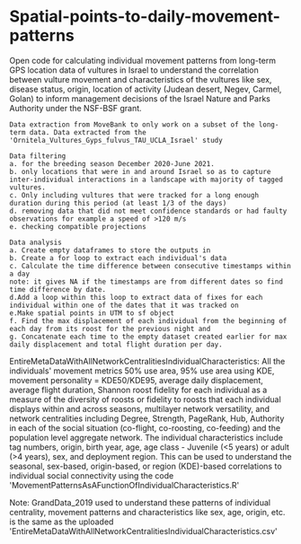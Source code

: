 # Spatial-points-to-daily-movement-patterns

Open code for calculating individual movement patterns from long-term GPS location data of vultures in Israel to understand the correlation between vulture movement and characteristics of the vultures like sex, disease status, origin, location of activity (Judean desert, Negev, Carmel, Golan) to inform management decisions of the Israel Nature and Parks Authority under the NSF-BSF grant.

    Data extraction from MoveBank to only work on a subset of the long-term data. Data extracted from the 'Ornitela_Vultures_Gyps_fulvus_TAU_UCLA_Israel' study

    Data filtering 
    a. for the breeding season December 2020-June 2021. 
    b. only locations that were in and around Israel so as to capture inter-individual interactions in a landscape with majority of tagged vultures. 
    c. Only including vultures that were tracked for a long enough duration during this period (at least 1/3 of the days) 
    d. removing data that did not meet confidence standards or had faulty observations for example a speed of >120 m/s
    e. checking compatible projections

    Data analysis 
    a. Create empty dataframes to store the outputs in
    b. Create a for loop to extract each individual's data
    c. Calculate the time difference between consecutive timestamps within a day 
    note: it gives NA if the timestamps are from different dates so find time difference by date.
    d.Add a loop within this loop to extract data of fixes for each individual within one of the dates that it was tracked on
    e.Make spatial points in UTM to sf object
    f. Find the max displacement of each individual from the beginning of each day from its roost for the previous night and
    g. Concatenate each time to the empty dataset created earlier for max daily displacement and total flight duration per day.
    
    
    
  EntireMetaDataWithAllNetworkCentralitiesIndividualCharacteristics:
  All the individuals' movement metrics 50% use area, 95% use area using KDE, movement personality = KDE50/KDE95, average daily displacement, average flight duration, Shannon roost fidelity for each individual as a measure of the diversity of roosts or fidelity to roosts that each individual displays within and across seasons,  multilayer network versatility, and network centralities including Degree, Strength, PageRank, Hub, Authority in each of the social situation (co-flight, co-roosting, co-feeding) and the population level aggregate network. The individual characteristics include tag numbers, origin, birth year, age, age class - Juvenile (<5 years) or adult (>4 years), sex, and deployment region. This can be used to understand the seasonal, sex-based, origin-based, or region (KDE)-based correlations to individual social connectivity using the code 'MovementPatternsAsAFunctionOfIndividualCharacteristics.R'
  
Note:   GrandData_2019 used to understand these patterns of individual centrality, movement patterns and characteristics like sex, age, origin, etc. is the same as the uploaded 'EntireMetaDataWithAllNetworkCentralitiesIndividualCharacteristics.csv'
    
    

